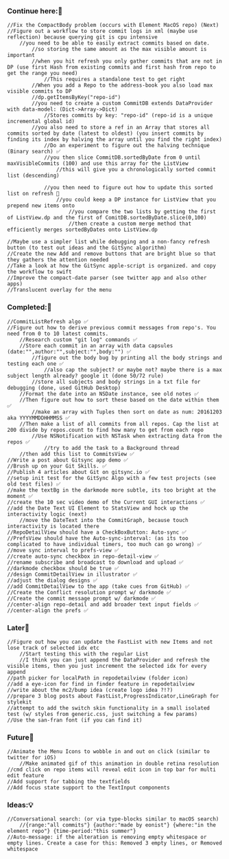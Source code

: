 ### Continue here:🔨
    //Fix the CompactBody problem (occurs with Element MacOS repo) (Next)
    //Figure out a workflow to store commit logs in xml (maybe use reflection) because querying git is cpu intensive
        //you need to be able to easily extract commits based on date. 
            //so storing the same amount as the max visible amount is important
            //when you hit refresh you only gather commits that are not in DP (use first Hash from existing commits and first hash from repo to get the range you need)
                //This requires a standalone test to get right
            //When you add a Repo to the address-book you also load max visible commits to DP
            //dp.getItemsByKey("repo-id")
            //you need to create a custom CommitDB extends DataProvider with data-model: (Dict->Array->Dict)
                //Stores commits by key: "repo-id" (repo-id is a unique incremental global id)
            //you also need to store a ref in an Array that stores all commits sorted by date (latest to oldest) (you insert commits by finding its index by halving the array until you find the right index)
                //Do an experiment to figure out the halving technique (Binary search) ✅
                //you then slice CommitDB.sortedByDate from 0 until maxVisibleCommits (100) and use this array for the ListView
                    //this will give you a chronologically sorted commit list (descending)
                    
                //you then need to figure out how to update this sorted list on refresh 🏀
                    //you could keep a DP instance for ListView that you prepend new items onto
                        //you compare the two lists by getting the first of ListView.dp and the first of ComitDB.sortedByDate.slice(0,100)
                        //then create a custom merge method that efficiently merges sortedByDates onto ListView.dp
                
    //Maybe use a simpler list while debugging and a non-fancy refresh button (to test out ideas and the GitSync algorithm)
    //Create the new Add and remove buttons that are bright blue so that they gathers the attention needed
    //Take a look at how the GitSync apple-script is organized. and copy the workflow to swift 
    //Improve the compact-date parser (see twitter app and also other apps)
    //Translucent overlay for the menu 
### Completed:🏁
    //CommitListRefresh algo ✅
    //Figure out how to derive previous commit messages from repo's. You need from 0 to 10 latest commits.
        //Research custom "git log" commands ✅
        //Store each commit in an array with data capsules (date:"",author:"",subject:"",body:"") ✅
            //figure out the body bug by printing all the body strings and testing each one ✅
                //also cap the subject? or maybe not? maybe there is a max subject length already? google it (done 50/72 rule)
            //store all subjects and body strings in a txt file for debugging (done, used GitHub Desktop)
        //Format the date into an NSDate instance, see old notes ✅
        //Then figure out how to sort these based on the date within them ✅
            //make an array with Tuples then sort on date as num: 20161203 aka YYYYMMDDHHMMSS ✅
        //Then make a list of all commits from all repos. Cap the list at 200 divide by repos.count to find how many to get from each repo
            //Use NSNotification with NSTask when extracting data from the repos ✅
                //try to add the task to a Background thread
        //then add this list to CommitsView ✅
    //Write a post about Gitsync app demo ✅
    //Brush up on your Git Skills. ✅
    //Publish 4 articles about Git on gitsync.io ✅
    //setup init test for the GitSync Algo with a few test projects (see old test files) ✅
    //make the textBg in the darkmode more subtle, its too bright at the moment ✅
    //create the 10 sec video demo of the Current GUI interactions ✅
    //add the Date Text UI Element to StatsView and hock up the interactivity logic (next)
        //move the DateText into the CommitGraph, because touch interactivity is located there
    //RepoDetailView should have a CheckBoxButton: Auto-sync ✅
    //PrefsView should have the Auto-sync-interval: (as its too complicated to have individual timers, too much can go wrong) ✅
    //move sync interval to prefs-view ✅
    //create auto-sync checkbox in repo-detail-view ✅
    //rename subscribe and broadcast to download and upload ✅
    //darkmode checkbox should be true ✅
    //design CommitDetailView in illustrator ✅
    //adjust the dialog designs ✅
    //add CommitDetailView to the app (take cues from GitHub) ✅
    //Create the Conflict resolution prompt w/ darkmode ✅
    //Create the commit message prompt w/ darkmode ✅
    //center-align repo-detail and add broader text input fields ✅
    //center-align the prefs ✅
### Later🖖
    //Figure out how you can update the FastList with new Items and not lose track of selected idx etc
        //Start testing this with the regular List
        //I think you can just append the DataProvider and refresh the visible items, then you just increment the selected idx for every append
    //path picker for localPath in repodetailview (folder icon)
    //add a eye-icon for find in finder feature in repodetailview
    //write about the mc2/bump idea (create logo idea ?!?)
    //prepare 3 blog posts about FastList,ProgressIndicator,LineGraph for stylekit
    //attempt to add the switch skin functionality in a small isolated test (w/ styles from generic.css, just switching a few params)
    //Use the san-fran font (if you can find it)
    
### Future🔮
    //Animate the Menu Icons to wobble in and out on click (similar to twitter for iOS)
        //Make animated gif of this animation in double retina resolution
    //cmd click on repo items will reveal edit icon in top bar for multi edit feature
    //Add support for tabbing the textfields
    //Add focus state support to the TextInput components
    
    
### Ideas:💡
    //Conversational search: (or via type-blocks similar to macOS search)
        //{range:"all commits"} {author:"made by eonist"} {where:"in the element repo"} {time-period:"this summer"}
    //Auto-message: if the alteration is removing empty whitespace or empty lines. Create a case for this: Removed 3 empty lines, or Removed whitespace